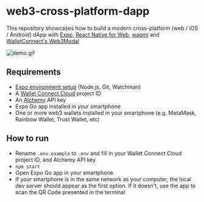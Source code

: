 # web3-cross-platform-dapp

This repository showcases how to build a modern cross-platform (web / iOS / Android) dApp with [Expo](https://expo.dev), [React Native for Web](https://necolas.github.io/react-native-web/), [wagmi](https://wagmi.sh) and [WalletConnect's Web3Modal](https://docs.walletconnect.com/web3modal/about)

![demo.gif](demo.gif)

## Requirements

- [Expo environment setup](https://docs.expo.dev/get-started/installation/#requirements) (Node.js, Git, Watchman)
- A [Wallet Connect Cloud](https://cloud.walletconnect.com/sign-in) project ID
- An [Alchemy](https://www.alchemy.com/) API key
- Expo Go app installed in your smartphone
- One or more web3 wallets installed in your smartphone (e.g. MetaMask, Rainbow Wallet, Trust Wallet, etc)

## How to run

- Rename `.env.example` to `.env` and fill in your Wallet Connect Cloud project ID, and Alchemy API key
- `npm start`
- Open Expo Go app in your smartphone
- If your smartphone is in the same network as your computer, the local dev server should appear as the first option. If it doesn't, use the app to scan the QR Code presented in the terminal
